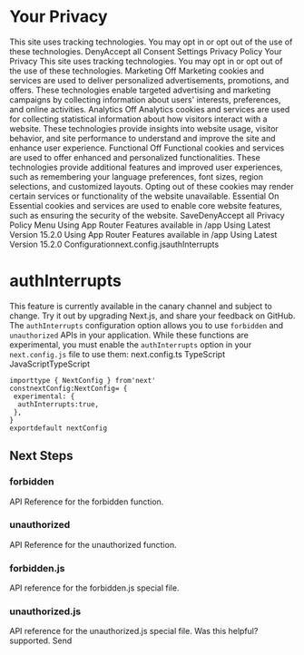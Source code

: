 # Your Privacy
This site uses tracking technologies. You may opt in or opt out of the use of these technologies.
DenyAccept all
Consent Settings
Privacy Policy
Your Privacy
This site uses tracking technologies. You may opt in or opt out of the use of these technologies.
Marketing
Off
Marketing cookies and services are used to deliver personalized advertisements, promotions, and offers. These technologies enable targeted advertising and marketing campaigns by collecting information about users' interests, preferences, and online activities. 
Analytics
Off
Analytics cookies and services are used for collecting statistical information about how visitors interact with a website. These technologies provide insights into website usage, visitor behavior, and site performance to understand and improve the site and enhance user experience.
Functional
Off
Functional cookies and services are used to offer enhanced and personalized functionalities. These technologies provide additional features and improved user experiences, such as remembering your language preferences, font sizes, region selections, and customized layouts. Opting out of these cookies may render certain services or functionality of the website unavailable.
Essential
On
Essential cookies and services are used to enable core website features, such as ensuring the security of the website. 
SaveDenyAccept all
Privacy Policy
Menu
Using App Router
Features available in /app
Using Latest Version
15.2.0
Using App Router
Features available in /app
Using Latest Version
15.2.0
Configurationnext.config.jsauthInterrupts
# authInterrupts
This feature is currently available in the canary channel and subject to change. Try it out by upgrading Next.js, and share your feedback on GitHub.
The `authInterrupts` configuration option allows you to use `forbidden` and `unauthorized` APIs in your application. While these functions are experimental, you must enable the `authInterrupts` option in your `next.config.js` file to use them:
next.config.ts
TypeScript
JavaScriptTypeScript
```
importtype { NextConfig } from'next'
constnextConfig:NextConfig= {
 experimental: {
  authInterrupts:true,
 },
}
exportdefault nextConfig
```

## Next Steps
### forbidden
API Reference for the forbidden function.
### unauthorized
API Reference for the unauthorized function.
### forbidden.js
API reference for the forbidden.js special file.
### unauthorized.js
API reference for the unauthorized.js special file.
Was this helpful?
supported.
Send
